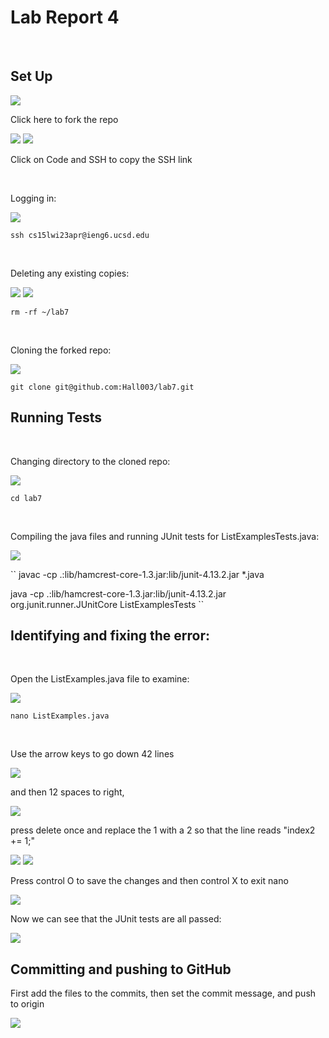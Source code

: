 # Lab Report 4

<br/>


## Set Up

<img src="LabReport4/WhereToFork.png"/>

Click here to fork the repo

<img src="LabReport4/Forking.png"/>

<img src="LabReport4/SSHClone.png"/>

Click on Code and SSH to copy the SSH link

<br/>

Logging in:

<img src="LabReport4/RemoteLogIn.png"/>

  ``
  ssh cs15lwi23apr@ieng6.ucsd.edu
  ``
  
<br/>

Deleting any existing copies:

<img src="LabReport4/RemoteLS1.png"/>
<img src="LabReport4/RemoveLab7.png"/>

  ``
  rm -rf ~/lab7
  ``
  
<br/>

Cloning the forked repo:

<img src="LabReport4/GitCloneLab7.png"/>

  ``
  git clone git@github.com:Hall003/lab7.git
  ``
  
## Running Tests

<br/>

Changing directory to the cloned repo:

<img src="LabReport4/CdIntoLab7.png.png"/>

``
cd lab7
``

<br/>

Compiling the java files and running JUnit tests for ListExamplesTests.java:

<img src="LabReport4/JUnitFail.png"/>

``
javac -cp .:lib/hamcrest-core-1.3.jar:lib/junit-4.13.2.jar *.java

java -cp .:lib/hamcrest-core-1.3.jar:lib/junit-4.13.2.jar org.junit.runner.JUnitCore ListExamplesTests
``

## Identifying and fixing the error:

<br/>

Open the ListExamples.java file to examine:

<img src="LabReport4/Nano.png"/>

``
nano ListExamples.java
``

<br/>

Use the arrow keys to go down 42 lines  

<img src="LabReport4/Nano42Down.png"/>

and then 12 spaces to right,

<img src="LabReport4/NanoPointer.png"/>

press delete once and replace the 1 with a 2 so that the line reads "index2 += 1;"

<img src="LabReport4/NanoDelete.png"/>
<img src="LabReport4/Nano2Num.png"/>

Press control O to save the changes and then control X to exit nano

<img src="LabReport4/NanoO.png"/>

Now we can see that the JUnit tests are all passed:

<img src="LabReport4/JUnitPass.png"/>

## Committing and pushing to GitHub


First add the files to the commits, then set the commit message, and push to origin

<img src="LabReport4/GitCommitPushYay.png"/>

